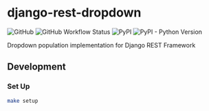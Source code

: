 # django-rest-dropdown

![GitHub](https://img.shields.io/github/license/earthpyy/django-rest-dropdown)
![GitHub Workflow Status](https://img.shields.io/github/workflow/status/earthpyy/django-rest-dropdown/CI)
![PyPI](https://img.shields.io/pypi/v/django-rest-dropdown)
![PyPI - Python Version](https://img.shields.io/pypi/pyversions/django-rest-dropdown)

Dropdown population implementation for Django REST Framework

## Development

### Set Up

```bash
make setup
```
